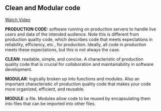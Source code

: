 Clean and Modular code
---

[Watch Video](https://www.youtube.com/watch?v=RjHV8kRpVbA)

**PRODUCTION CODE:** software running on production servers to handle live users and data of the intended audience. Note this is different from production quality code, which describes code that meets expectations in reliability, efficiency, etc., for production. Ideally, all code in production meets these expectations, but this is not always the case.

**CLEAN**: readable, simple, and concise. A characteristic of production quality code that is crucial for collaboration and maintainability in software development.

**MODULAR**: logically broken up into functions and modules. Also an important characteristic of production quality code that makes your code more organized, efficient, and reusable.

**MODULE**: a file. Modules allow code to be reused by encapsulating them into files that can be imported into other files.

